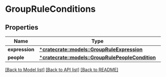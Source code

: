 # GroupRuleConditions

## Properties
Name | Type | Description | Notes
------------ | ------------- | ------------- | -------------
**expression** | [***cratecrate::models::GroupRuleExpression**](GroupRuleExpression.md) |  | [optional] 
**people** | [***cratecrate::models::GroupRulePeopleCondition**](GroupRulePeopleCondition.md) |  | [optional] 

[[Back to Model list]](../README.md#documentation-for-models) [[Back to API list]](../README.md#documentation-for-api-endpoints) [[Back to README]](../README.md)


